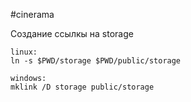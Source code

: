 #cinerama

Создание ссылкы на storage

```shell 
linux:
ln -s $PWD/storage $PWD/public/storage
```
```shell
windows:
mklink /D storage public/storage 
```